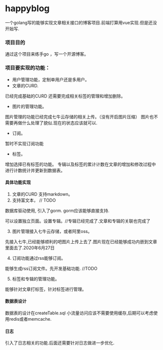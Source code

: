 # happyblog

一个golang写的能够实现文章相关接口的博客项目.前端打算用vue实现.但是还没开始写.


### 项目目的

通过这个项目来练手go ，写一个开源博客。


### 项目要实现的功能：
- 用户管理功能，定制单用户还是多用户。
- 文章的CURD.

已经完成基础的CURD  还需要完成相关标签的管理和增加删除。


- 图片的管理功能。

图片管理的功能已经完成七牛云存储的相关上传。（没有开启图片压缩）
图片也不需要再做什么处理了貌似.现在的状态应该就可以.

- 订阅。

暂时不实现订阅功能

- 标签。

增加选择已有标签的功能。
专辑以及标签的累计计数在文章的增加和修改过程中进行计数统计并更新到数据表。

#### 具体功能实现

1. 文章的CURD  支持markdown。
2. 支持富文本， // TODO

数据库驱动使用, 引入了gorm. gorm应该能够直接支持.

可以设置独立页面。设置专辑。//专辑已经完成了.文章和专辑的关联也完成了

3. 图片管理接入七牛云存储，或者阿里oss。

先接入七牛,已经能够顺利的吧图片上传上去了.图片现在已经能够成功内嵌到文章里面去了.2020年6月27日


4. 订阅功能通过rss能够订阅。

能够生成rss订阅文件。先开发基础功能. //TODO


5. 标签和专辑的管理功能。

能够针对文章打标签，针对标签进行管理。

#### 数据表设计

数据表的设计在createTable.sql
小流量访问应该不需要使用缓存,后期可以考虑使用redis或者memcache.

#### 日志

引入了日志相关的功能.后面还需要针对日志做进一步优化.

